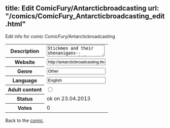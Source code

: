 title: Edit ComicFury/Antarcticbroadcasting
url: "/comics/ComicFury_Antarcticbroadcasting_edit.html"
---
Edit info for comic ComicFury/Antarcticbroadcasting

<form name="comic" action="http://gaepostmail.appengine.com/comic" name="post">
<table class="comicinfo">
<tr>
<th>Description</th><td><textarea name="description">Stickmen and their shenanigans-- inspired by life and other disasters.</textarea></td>
</tr>
<tr>
<th>Website</th><td><input type="text" name="url" value="http://antarcticbroadcasting.thecomicseries.com/"/></td>
</tr>
<tr>
<th>Genre</th><td><input type="text" name="genre" value="Other"/></td>
</tr>
<tr>
<th>Language</th><td><input type="text" name="language" value="English"/></td>
</tr>
<tr>
<th>Adult content</th><td><input type="checkbox" name="adult" value="adult" /></td>
</tr>
<tr>
<th>Status</th><td>ok on 23.04.2013</td>
</tr>
<tr>
<th>Votes</th><td>0</div></td>
</tr>
</table>
</form>

Back to the [comic](/comics/ComicFury_Antarcticbroadcasting.html).
